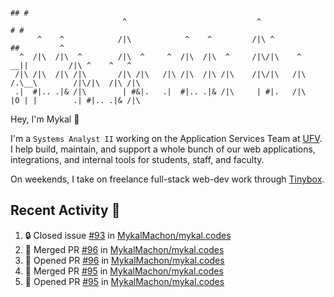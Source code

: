 ```
                                                                                ## #
                         ^                             ^                       # #                      
      ^    ^            /|\            ^    ^         /|\ ^                   ##         ^              
  ^  /|\  /|\  ^        /|\  ^     ^  /|\  /|\  ^     /|\/|\    ^          __||         /|\ ^    ^   ^ 
 /|\ /|\  /|\ /|\       /|\ /|\   /|\ /|\  /|\ /|\    /|\/|\   /|\        /.\__\        /|\/|\  /|\ /|\
 .|  #|.. .|& /|\        | #&|.   .|  #|.. .|& /|\     | #|.   /|\        |O | |        .| #|.. .|& /|\
```
Hey, I'm Mykal 👋

I'm a `Systems Analyst II` working on the Application Services Team at [UFV](https://ufv.ca). 
I help build, maintain, and support a whole bunch of our web applications, integrations, and internal tools for students, staff, and faculty.

On weekends, I take on freelance full-stack web-dev work through [Tinybox](https://tinybox.dev).

## Recent Activity 🚀

<!--START_SECTION:activity-->
1. 🔒 Closed issue [#93](https://github.com/MykalMachon/mykal.codes/issues/93) in [MykalMachon/mykal.codes](https://github.com/MykalMachon/mykal.codes)
2. 🎉 Merged PR [#96](https://github.com/MykalMachon/mykal.codes/pull/96) in [MykalMachon/mykal.codes](https://github.com/MykalMachon/mykal.codes)
3. 💪 Opened PR [#96](https://github.com/MykalMachon/mykal.codes/pull/96) in [MykalMachon/mykal.codes](https://github.com/MykalMachon/mykal.codes)
4. 🎉 Merged PR [#95](https://github.com/MykalMachon/mykal.codes/pull/95) in [MykalMachon/mykal.codes](https://github.com/MykalMachon/mykal.codes)
5. 💪 Opened PR [#95](https://github.com/MykalMachon/mykal.codes/pull/95) in [MykalMachon/mykal.codes](https://github.com/MykalMachon/mykal.codes)
<!--END_SECTION:activity-->
